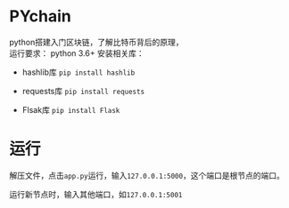 # PYchain
python搭建入门区块链，了解比特币背后的原理，  
运行要求：    python 3.6+ 
安装相关库：       
* hashlib库       `pip install hashlib`    

* requests库      `pip install requests`     

* Flsak库         `pip install Flask`  

# 运行  
  
解压文件，点击`app.py`运行，输入`127.0.0.1:5000`，这个端口是根节点的端口。  
  
运行新节点时，输入其他端口，如`127.0.0.1:5001`

